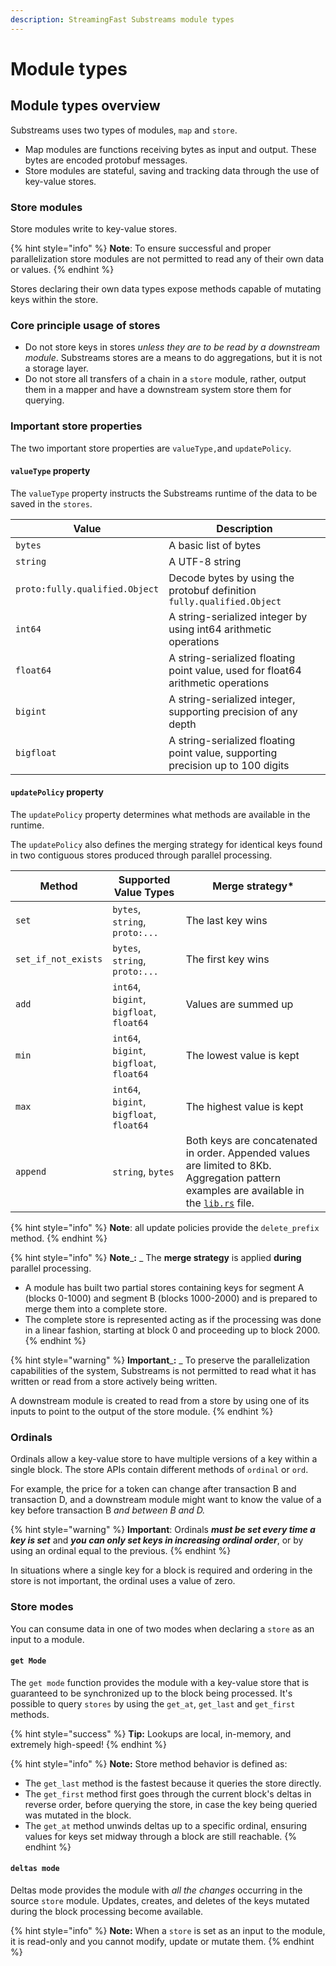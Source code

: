 ```yaml
---
description: StreamingFast Substreams module types
---
```


# Module types

## Module types overview

Substreams uses two types of modules, `map` and `store`.&#x20;

* Map modules are functions receiving bytes as input and output. These bytes are encoded protobuf messages.
* Store modules are stateful, saving and tracking data through the use of key-value stores.

### Store modules

Store modules write to key-value stores.&#x20;

{% hint style="info" %}
**Note**: To ensure successful and proper parallelization store modules are not permitted to read any of their own data or values.
{% endhint %}

Stores declaring their own data types expose methods capable of mutating keys within the store.

### Core principle usage of stores

* Do not store keys in stores _unless they are to be read by a downstream module_. Substreams stores are a means to do aggregations, but it is not a storage layer.
* Do not store all transfers of a chain in a `store` module, rather, output them in a mapper and have a downstream system store them for querying.

### Important store properties

The two important store properties are `valueType,`and `updatePolicy`.

#### `valueType` property

The `valueType` property instructs the Substreams runtime of the data to be saved in the `stores`.

| Value                          | Description                                                                      |
| ------------------------------ | -------------------------------------------------------------------------------- |
| `bytes`                        | A basic list of bytes                                                            |
| `string`                       | A UTF-8 string                                                                   |
| `proto:fully.qualified.Object` | Decode bytes by using the protobuf definition `fully.qualified.Object`           |
| `int64`                        | A string-serialized integer by using int64 arithmetic operations                 |
| `float64`                      | A string-serialized floating point value, used for float64 arithmetic operations |
| `bigint`                       | A string-serialized integer, supporting precision of any depth                   |
| `bigfloat`                     | A string-serialized floating point value, supporting precision up to 100 digits  |

#### `updatePolicy` property

The `updatePolicy` property determines what methods are available in the runtime.&#x20;

The `updatePolicy` also defines the merging strategy for identical keys found in two contiguous stores produced through parallel processing.

| Method              | Supported Value Types                    | Merge strategy\*                                                                                                                                                                                                                   |
| ------------------- | ---------------------------------------- | ---------------------------------------------------------------------------------------------------------------------------------------------------------------------------------------------------------------------------------- |
| `set`               | `bytes`, `string`, `proto:...`           | The last key wins                                                                                                                                                                                                                  |
| `set_if_not_exists` | `bytes`, `string`, `proto:...`           | The first key wins                                                                                                                                                                                                                 |
| `add`               | `int64`, `bigint`, `bigfloat`, `float64` | Values are summed up                                                                                                                                                                                                               |
| `min`               | `int64`, `bigint`, `bigfloat`, `float64` | The lowest value is kept                                                                                                                                                                                                           |
| `max`               | `int64`, `bigint`, `bigfloat`, `float64` | The highest value is kept                                                                                                                                                                                                          |
| `append`            | `string`, `bytes`                        | Both keys are concatenated in order. Appended values are limited to 8Kb.  Aggregation pattern examples are available in the [`lib.rs`](https://github.com/streamingfast/substreams-uniswap-v3/blob/develop/src/lib.rs#L760) file.  |



{% hint style="info" %}
**Note**: all update policies provide the `delete_prefix` method.
{% endhint %}

{% hint style="info" %}
**Note**_**:** _ The **merge strategy** is applied **during** parallel processing.&#x20;

* A module has built two partial stores containing keys for segment A (blocks 0-1000) and segment B (blocks 1000-2000) and is prepared to merge them into a complete store.
* The complete store is represented acting as if the processing was done in a linear fashion, starting at block 0 and proceeding up to block 2000.
{% endhint %}

{% hint style="warning" %}
**Important**_**:** _ To preserve the parallelization capabilities of the system, Substreams is not permitted to read what it has written or read from a store actively being written.

A downstream module is created to read from a store by using one of its inputs to point to the output of the store module.
{% endhint %}

### Ordinals

Ordinals allow a key-value store to have multiple versions of a key within a single block. The store APIs contain different methods of `ordinal` or `ord`.

For example, the price for a token can change after transaction B and transaction D, and a downstream module might want to know the value of a key before transaction B _and between B and D._&#x20;

{% hint style="warning" %}
**Important**: Ordinals _**must be set every time a key is set**_ and _**you can only set keys in increasing ordinal order**_, or by using an ordinal equal to the previous.
{% endhint %}

In situations where a single key for a block is required and ordering in the store is not important, the ordinal uses a value of zero.

### Store modes

You can consume data in one of two modes when declaring a `store` as an input to a module.

#### `get Mode`

The `get mode` function provides the module with a key-value store that is guaranteed to be synchronized up to the block being processed. It's possible to query `stores` by using the `get_at`, `get_last` and `get_first` methods.

{% hint style="success" %}
**Tip:** Lookups are local, in-memory, and extremely high-speed!
{% endhint %}

{% hint style="info" %}
**Note:** Store method behavior is defined as:

* The `get_last` method is the fastest because it queries the store directly.&#x20;
* The `get_first` method first goes through the current block's deltas in reverse order, before querying the store, in case the key being queried was mutated in the block.&#x20;
* The `get_at` method unwinds deltas up to a specific ordinal, ensuring values for keys set midway through a block are still reachable.
{% endhint %}

#### `deltas mode`

Deltas mode provides the module with _all_ _the_ _changes_ occurring in the source `store` module. Updates, creates, and deletes of the keys mutated during the block processing become available.

{% hint style="info" %}
**Note:** When a `store` is set as an input to the module, it is read-only and you cannot modify, update or mutate them.
{% endhint %}
